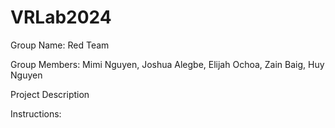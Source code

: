 # VRLab2024
Group Name: Red Team 

Group Members: Mimi Nguyen, Joshua Alegbe, Elijah Ochoa, Zain Baig, Huy Nguyen

Project Description

Instructions:
